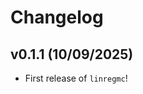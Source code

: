 # Changelog

<!--next-version-placeholder-->

## v0.1.1 (10/09/2025)

- First release of `linregmc`!